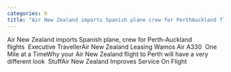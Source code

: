 ```yaml
---
categories: h
title: "Air New Zealand imports Spanish plane crew for PerthAuckland flights  Executive Traveller"
---
```

Air New Zealand imports Spanish plane, crew for Perth-Auckland flights&nbsp;&nbsp;Executive TravellerAir New Zealand Leasing Wamos Air A330&nbsp;&nbsp;One Mile at a TimeWhy your Air New Zealand flight to Perth will have a very different look&nbsp;&nbsp;StuffAir New Zealand Improves Service On Flight